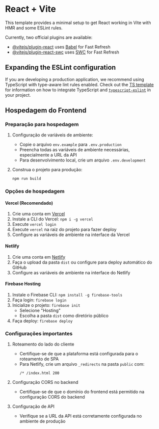 # React + Vite

This template provides a minimal setup to get React working in Vite with HMR and some ESLint rules.

Currently, two official plugins are available:

- [@vitejs/plugin-react](https://github.com/vitejs/vite-plugin-react/blob/main/packages/plugin-react) uses [Babel](https://babeljs.io/) for Fast Refresh
- [@vitejs/plugin-react-swc](https://github.com/vitejs/vite-plugin-react/blob/main/packages/plugin-react-swc) uses [SWC](https://swc.rs/) for Fast Refresh

## Expanding the ESLint configuration

If you are developing a production application, we recommend using TypeScript with type-aware lint rules enabled. Check out the [TS template](https://github.com/vitejs/vite/tree/main/packages/create-vite/template-react-ts) for information on how to integrate TypeScript and [`typescript-eslint`](https://typescript-eslint.io) in your project.

## Hospedagem do Frontend

### Preparação para hospedagem

1. Configuração de variáveis de ambiente:
   - Copie o arquivo `env.example` para `.env.production`
   - Preencha todas as variáveis de ambiente necessárias, especialmente a URL da API
   - Para desenvolvimento local, crie um arquivo `.env.development`

2. Construa o projeto para produção:
   ```bash
   npm run build
   ```

### Opções de hospedagem

#### Vercel (Recomendado)

1. Crie uma conta em [Vercel](https://vercel.com)
2. Instale a CLI do Vercel: `npm i -g vercel`
3. Execute `vercel login`
4. Execute `vercel` na raiz do projeto para fazer deploy
5. Configure as variáveis de ambiente na interface da Vercel

#### Netlify

1. Crie uma conta em [Netlify](https://netlify.com)
2. Faça o upload da pasta `dist` ou configure para deploy automático do GitHub
3. Configure as variáveis de ambiente na interface do Netlify

#### Firebase Hosting

1. Instale o Firebase CLI: `npm install -g firebase-tools`
2. Faça login: `firebase login`
3. Inicialize o projeto: `firebase init`
   - Selecione "Hosting"
   - Escolha a pasta `dist` como diretório público
4. Faça deploy: `firebase deploy`

### Configurações importantes

1. Roteamento do lado do cliente
   - Certifique-se de que a plataforma está configurada para o roteamento de SPA
   - Para Netlify, crie um arquivo `_redirects` na pasta `public` com:
     ```
     /* /index.html 200
     ```

2. Configuração CORS no backend
   - Certifique-se de que o domínio do frontend está permitido na configuração CORS do backend

3. Configuração de API
   - Verifique se a URL da API está corretamente configurada no ambiente de produção
